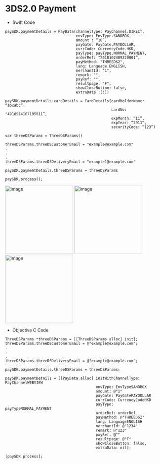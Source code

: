 

# 3DS2.0 Payment
* Swift Code
```
paySDK.paymentDetails = PayData(channelType: PayChannel.DIRECT,
                                envType: EnvType.SANDBOX,
                                amount : “10”,
                                payGate: PayGate.PAYDOLLAR,
                                currCode: CurrencyCode.HKD,
                                payType: payType.NORMAL_PAYMENT,
                                orderRef: "2018102409220001”,
                                payMethod: "THREEDS2",
                                lang: Language.ENGLISH,
                                merchantId: "1",
                                remark: "",
                                payRef: "",
                                resultpage: "F",
                                showCloseButton: false,
                                extraData :[:])

paySDK.paymentDetails.cardDetails = CardDetails(cardHolderName: “abcabc”,
                                                cardNo: "4918914107195011”,
                                                expMonth: “11”,
                                                expYear: “2011”,
                                                securityCode: “123”)
                                                
var threeDSParams = ThreeDSParams()

threeDSParams.threeDSCustomerEmail = "example@example.com"
.
.
.
threeDSParams.threeDSDeliveryEmail = "example1@example.com"

paySDK.paymentDetails.threeDSParams = threeDSParams

paySDK.process();

```

<img width="220" alt="image" src="https://user-images.githubusercontent.com/57219862/80250494-9c5de300-8691-11ea-8f69-70cc480f38ca.png"> <img width="220" alt="image" src="https://user-images.githubusercontent.com/57219862/80250511-a54eb480-8691-11ea-8162-f1cb006680e4.png">
<img width="220" alt="image" src="https://user-images.githubusercontent.com/57219862/80250532-ae3f8600-8691-11ea-90ab-4e887e6e7391.png">

* Objective C Code
```
ThreeDSParams *threeDSParams = [[ThreeDSParams alloc] init];
threeDSParams.threeDSCustomerEmail = @"example@example.com";
.
.
.
threeDSParams.threeDSDeliveryEmail = @"example@example.com";

paySDK.paymentDetails.threeDSParams = threeDSParams;

paySDK.paymentDetails = [[PayData alloc] initWithChannelType: PayChannelWEBVIEW
                                         envType: EnvTypeSANDBOX
                                         amount: @"1"
                                         payGate: PayGatePAYDOLLAR
                                         currCode: CurrencyCodeHKD
                                         payType: payTypeNORMAL_PAYMENT
                                         orderRef: orderRef
                                         payMethod: @"THREEDS2"
                                         lang: LanguageENGLISH
                                         merchantId: @"1234"
                                         remark: @"123"
                                         payRef: @""
                                         resultpage: @"F"
                                         showCloseButton: false,
                                         extraData: nil];
                                                   
[paySDK process];
```
